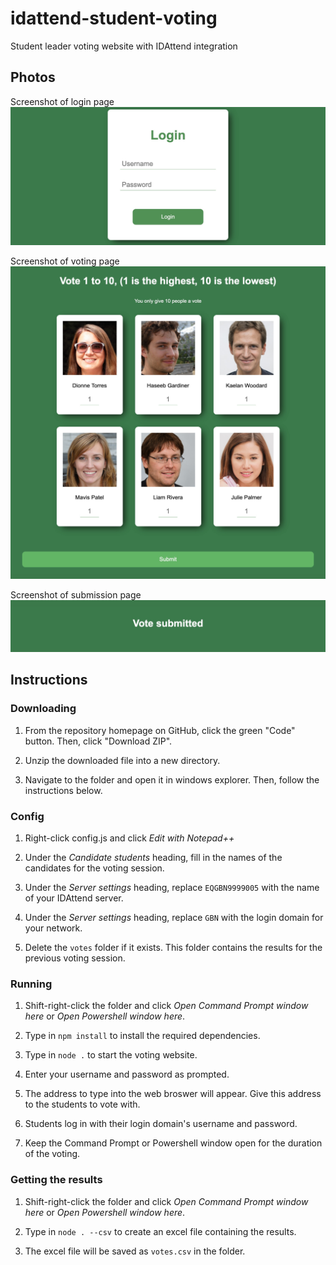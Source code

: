 # idattend-student-voting
Student leader voting website with IDAttend integration

## Photos
Screenshot of login page
![Screenshot of login page](docs/img/login.jpg)

Screenshot of voting page
![Screenshot of voting page](docs/img/vote.jpg)

Screenshot of submission page
![Screenshot of submission page](docs/img/submitted.jpg)

## Instructions

### Downloading
1. From the repository homepage on GitHub, click the green "Code" button. Then, click "Download ZIP".

1. Unzip the downloaded file into a new directory.

1. Navigate to the folder and open it in windows explorer. Then, follow the instructions below.

### Config
1. Right-click config.js and click *Edit with Notepad++*

1. Under the *Candidate students* heading, fill in the names of the candidates for the voting session.

1. Under the *Server settings* heading, replace `EQGBN9999005` with the name of your IDAttend server.

1. Under the *Server settings* heading, replace `GBN` with the login domain for your network.

1. Delete the `votes` folder if it exists. This folder contains the results for the previous voting session.

### Running
1. Shift-right-click the folder and click *Open Command Prompt window here* or *Open Powershell window here*.

1. Type in `npm install` to install the required dependencies.

1. Type in `node .` to start the voting website.

1. Enter your username and password as prompted.

1. The address to type into the web broswer will appear. Give this address to the students to vote with.

1. Students log in with their login domain's username and password.

1. Keep the Command Prompt or Powershell window open for the duration of the voting.

### Getting the results
1. Shift-right-click the folder and click *Open Command Prompt window here* or *Open Powershell window here*.

1. Type in `node . --csv` to create an excel file containing the results.

1. The excel file will be saved as `votes.csv` in the folder.